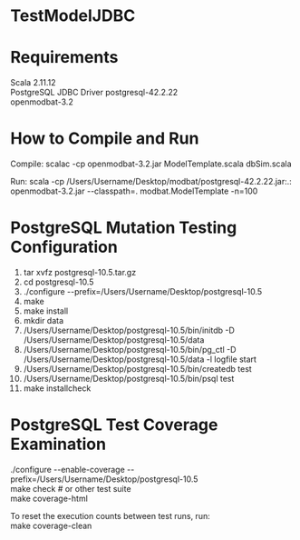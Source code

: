 # TestModelJDBC

# Requirements
Scala 2.11.12  
PostgreSQL JDBC Driver postgresql-42.2.22  
openmodbat-3.2   

# How to Compile and Run
Compile: scalac -cp openmodbat-3.2.jar ModelTemplate.scala dbSim.scala

Run: scala -cp /Users/Username/Desktop/modbat/postgresql-42.2.22.jar:.: openmodbat-3.2.jar --classpath=. modbat.ModelTemplate -n=100

# PostgreSQL Mutation Testing Configuration

1. tar xvfz postgresql-10.5.tar.gz  
2. cd postgresql-10.5  
3. ./configure --prefix=/Users/Username/Desktop/postgresql-10.5 
4. make  
5. make install  
6. mkdir data  
7. /Users/Username/Desktop/postgresql-10.5/bin/initdb -D /Users/Username/Desktop/postgresql-10.5/data  
8. /Users/Username/Desktop/postgresql-10.5/bin/pg_ctl -D /Users/Username/Desktop/postgresql-10.5/data -l logfile start  
9. /Users/Username/Desktop/postgresql-10.5/bin/createdb test  
10. /Users/Username/Desktop/postgresql-10.5/bin/psql test  
11. make installcheck

# PostgreSQL Test Coverage Examination

./configure --enable-coverage --prefix=/Users/Username/Desktop/postgresql-10.5  
make check # or other test suite  
make coverage-html  

To reset the execution counts between test runs, run:  
make coverage-clean

